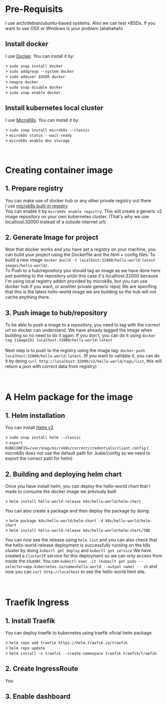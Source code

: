 
# Pre-Requisits
I use arch/debian/ubuntu-based systems. Also we can test *BSDs. 
If you want to use OSX or Windows is your problem (ahahahah)

## Install docker
I use [Docker](https://docs.docker.com). You can install it by:
    <dl>
		<dt>> `sudo snap install docker`</dt>
		<dt>> `sudo addgroup --system docker`</dt>
		<dt>> `sudo adduser $USER docker`</dt>
		<dt>> `newgrp docker`</dt>
		<dt>> `sudo snap disable docker`</dt>
		<dt>> `sudo snap enable docker`</dt>
    <dl>

## Install kubernetes local cluster
I use [MicroK8s](https://microk8s.io). You can install it by:
    <dl>
     <dt>> `sudo snap install microk8s --classic`</dt>
     <dt>> `microk8s status --wait-ready`</dt>
     <dt>> `microk8s enable dns storage`</dt>
     <dl>
</br>

# Creating container image
## 1. Prepare registry
   You can make use of docker hub or any other private registry out there   
   I use [microk8s built-in registry](https://microk8s.io/docs/registry-built-in)  
   You can enable it by `microk8s enable registry`. This will create a generic v2 image repository on your own kubernetes cluster. (That's why we use localhost:32000 instead of a outside internet url)
## 2. Generate Image for project
   Now that docker works and you have set a registry on your machine, you can build your project using the Dockerfile and the html + config files. To build a new image `docker build -t localhost:32000/hello-world:latest images/hello-world/`.   
   To Push to a hub/repository you should tag an image as we have done here just pointing to the repository url(in this case it's localhost:32000 because I'm using local registry addon provided by microk8s, but you can use docker hub if you want, or another private generic repo)
   We are specifing that this is the latest hello-world image we are building so the hub will not cache anything there.
## 3. Push image to hub/repository
   To be able to push a image to a repository, you need to tag with the correct url so docker can understand. We have already tagged the image when building so no need to do it again. If you don't, you can do it using `docker tag {imageID} localhost:32000/hello-world:latest`<br>  
   Next step is to push to the registry using the image tag: `docker push localhost:32000/hello-world:latest`. (If you want to validate it, you can do it by doing `curl http://localhost:32000/v2/hello-world/tags/list`, this will return a json with correct data from registry)  
</br>
</br>

# A Helm package for the image
## 1. Helm installation
   You can install [Helm v3](https://v3.helm.sh/docs/intro/install/)
    <dl>
      <dt>> `sudo snap install helm --classic`</dt>
      <dt>> `export KUBECONFIG=/var/snap/microk8s/current/credentials/client.config` ( microk8s does not use the default path for .kube/config so we need to export the correct path for helm)</dt>
    </dl>

## 2. Building and deploying helm chart
   Once you have install helm, you can deploy the hello-world chart that I made to consume the docker image we previusly built
    <dl>
      <dt>> `helm install hello-world-release k8s/hello-world/helm-chart`</dt>
    </dl>
   You can also create a package and then deploy the package by doing:
    <dl>
      <dt>> `helm package k8s/hello-world/helm-chart -d k8s/hello-world/helm-chart`</dt>
      <dt>> `helm install hello-world-release k8s/hello-world/helm-chart/TBD`</dt>
    </dl>
   You can now see the release using `helm list` and you can also check that the hello-world-release deployment is successfully running on the k8s cluster by doing `kubectl get deploy` and `kubectl get service`
   We have created a `ClusterIP` service for this deployment so we can only access from inside the cluster. You can `kubectl exec -it (kubeclt get pods --selector=app.kubernetes.io/name=hello-world --output name) -- sh` and now you can `curl http://localhost` to see the hello-world html site.  
</br>
</br>

# Traefik Ingress
## 1. Install Traefik
   You can deploy traefik to kubernetes using traefik oficial helm package
    <dl>
      <dt>> `helm repo add traefik https://helm.traefik.io/traefik`</dt>
      <dt>> `helm repo update`</dt>
      <dt>> `helm install -n traefik --create-namespace traefik traefik/traefik` </dt>
    </dl>
   
## 2. Create IngressRoute
   You 
## 3. Enable dashboard 


